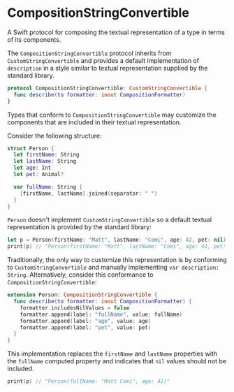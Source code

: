 # CompositionStringConvertible
A Swift protocol for composing the textual representation of a type in terms of its components.

The `CompositionStringConvertible` protocol inherits from `CustomStringConvertible` and provides a default implementation of `description` in a style similar to textual representation supplied by the standard library.

```swift
protocol CompositionStringConvertible: CustomStringConvertible {
  func describe(to formatter: inout CompositionFormatter)
}
```

Types that conform to `CompositionStringConvertible` may customize the components that are included in their textual representation. 

Consider the following structure:

```swift
struct Person {
  let firstName: String
  let lastName: String
  let age: Int
  let pet: Animal?

  var fullName: String {
    [firstName, lastName].joined(separator: " ")
  }
}
```

`Person` doesn't implement `CustomStringConvertible` so a default textual representation is provided by the standard library:

```swift
let p = Person(firstName: "Matt", lastName: "Comi", age: 42, pet: nil)
print(p) // "Person(firstName: "Matt", lastName: "Comi", age: 42, pet: nil)"
```

Traditionally, the only way to customize this representation is by conforming to `CustomStringConvertible` and manually implementing `var description: String`. Alternatively, consider this conformance to `CompositionStringConvertible`:

```swift
extension Person: CompositionStringConvertible {
  func describe(to formatter: inout CompositionFormatter) {
    formatter.includesNilValues = false
    formatter.append(label: "fullName", value: fullName)
    formatter.append(label: "age", value: age)
    formatter.append(label: "pet", value: pet)
  }
}
```

This implementation replaces the `firstName` and `lastName` properties with the `fullName` computed property and indicates that `nil` values should not be included.

```swift
print(p) // "Person(fullName: "Matt Comi", age: 42)"
```
